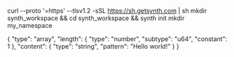 
curl --proto '=https' --tlsv1.2 -sSL https://sh.getsynth.com | sh
mkdir synth_workspace && cd synth_workspace && synth init
mkdir my_namespace

{
    "type": "array",
    "length": {
        "type": "number",
        "subtype": "u64",
        "constant": 1
    },
   "content": {
        "type": "string",
        "pattern": "Hello world!"
    }
}
